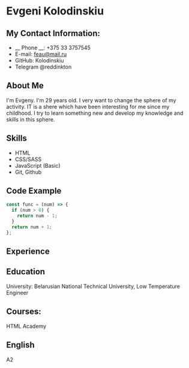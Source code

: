 # Evgeni Kolodinskiu
## My Contact Information:
* __ Phone __: +375 33 3757545
* E-mail: feau@mail.ru
* GitHub: Kolodinskiu
* Telegram @reddinkton
## About Me
I'm Evgeny. I'm 29 years old. I very want to change the sphere of my activity. IT is a shere which have been interesting for me since my childhood. I try to learn something new and develop my knowledge and skills in this sphere.

## Skills
* HTML
* CSS/SASS
* JavaScript (Basic)
* Git, Github

## Code Example
```javascript
const func = (num) => {
  if (num > 0) {
    return num - 1;
  }
  return num + 1;
};
```
## Experience
## Education
University: Belarusian National Technical University, Low Temperature Engineer
## Courses:
HTML Academy
## English
A2